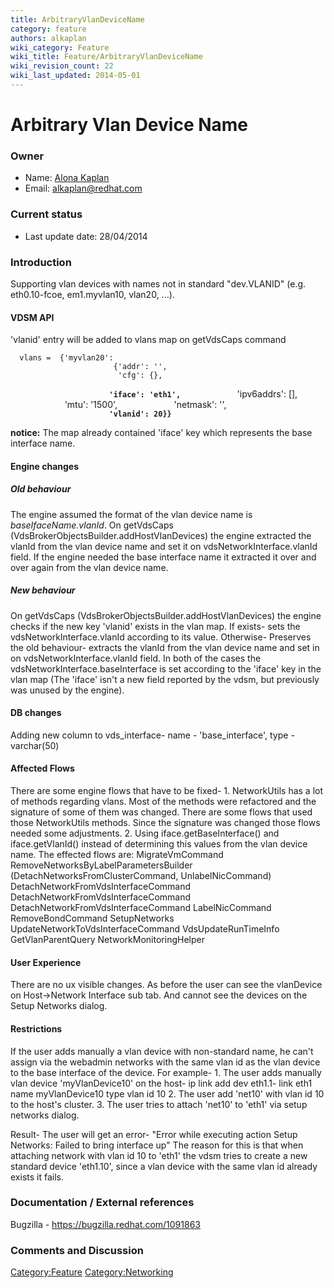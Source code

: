 ```yaml
---
title: ArbitraryVlanDeviceName
category: feature
authors: alkaplan
wiki_category: Feature
wiki_title: Feature/ArbitraryVlanDeviceName
wiki_revision_count: 22
wiki_last_updated: 2014-05-01
---
```


# Arbitrary Vlan Device Name

### Owner

*   Name: [ Alona Kaplan](User:alkaplan)
*   Email: <alkaplan@redhat.com>

### Current status

*   Last update date: 28/04/2014

### Introduction

Supporting vlan devices with names not in standard "dev.VLANID" (e.g. eth0.10-fcoe, em1.myvlan10, vlan20, ...).

#### VDSM API

'vlanid' entry will be added to vlans map on getVdsCaps command

      vlans =  {'myvlan20':
                           {'addr': '',
                            'cfg': {},
`                      `<b>`'iface': 'eth1',`</b>
                            'ipv6addrs': [],
                            'mtu': '1500',
                            'netmask': '',
`                      `<b>`'vlanid': 20}} `</b>

<b>notice:</b> The map already contained 'iface' key which represents the base interface name.

#### Engine changes

##### Old behaviour

The engine assumed the format of the vlan device name is <i>baseIfaceName.vlanId</i>.
On getVdsCaps (VdsBrokerObjectsBuilder.addHostVlanDevices) the engine extracted the vlanId from the vlan device name and set it on vdsNetworkInterface.vlanId field.
If the engine needed the base interface name it extracted it over and over again from the vlan device name.

##### New behaviour

On getVdsCaps (VdsBrokerObjectsBuilder.addHostVlanDevices) the engine checks if the new key 'vlanid' exists in the vlan map. If exists- sets the vdsNetworkInterface.vlanId according to its value. Otherwise- Preserves the old behaviour- extracts the vlanId from the vlan device name and set in on vdsNetworkInterface.vlanId field. In both of the cases the vdsNetworkInterface.baseInterface is set according to the 'iface' key in the vlan map (The 'iface' isn't a new field reported by the vdsm, but previously was unused by the engine).

#### DB changes

Adding new column to vds_interface- name - 'base_interface', type - varchar(50)

#### Affected Flows

There are some engine flows that have to be fixed- 1. NetworkUtils has a lot of methods regarding vlans. Most of the methods were refactored and the signature of some of them was changed. There are some flows that used those NetworkUtils methods. Since the signature was changed those flows needed some adjustments. 2. Using iface.getBaseInterface() and iface.getVlanId() instead of determining this values from the vlan device name.
The effected flows are: MigrateVmCommand RemoveNetworksByLabelParametersBuilder (DetachNetworksFromClusterCommand, UnlabelNicCommand) DetachNetworkFromVdsInterfaceCommand DetachNetworkFromVdsInterfaceCommand DetachNetworkFromVdsInterfaceCommand LabelNicCommand RemoveBondCommand SetupNetworks UpdateNetworkToVdsInterfaceCommand VdsUpdateRunTimeInfo GetVlanParentQuery NetworkMonitoringHelper

#### User Experience

There are no ux visible changes. As before the user can see the vlanDevice on Host->Network Interface sub tab. And cannot see the devices on the Setup Networks dialog.

#### Restrictions

If the user adds manually a vlan device with non-standard name, he can't assign via the webadmin networks with the same vlan id as the vlan device to the base interface of the device. For example- 1. The user adds manually vlan device 'myVlanDevice10' on the host- ip link add dev eth1.1- link eth1 name myVlanDevice10 type vlan id 10 2. The user add 'net10' with vlan id 10 to the host's cluster. 3. The user tries to attach 'net10' to 'eth1' via setup networks dialog.

Result- The user will get an error- "Error while executing action Setup Networks: Failed to bring interface up" The reason for this is that when attaching network with vlan id 10 to 'eth1' the vdsm tries to create a new standard device 'eth1.10', since a vlan device with the same vlan id already exists it fails.

### Documentation / External references

Bugzilla - <https://bugzilla.redhat.com/1091863>

### Comments and Discussion

<Category:Feature> <Category:Networking>
